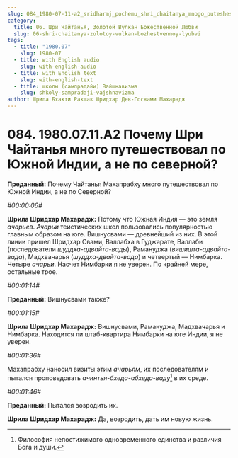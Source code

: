 ```yaml
---
slug: 084_1980-07-11-a2_sridharmj_pochemu_shri_chaitanya_mnogo_puteshestvoval_po_yujnoy_indii
category:
  title: 06. Шри Чайтанья, Золотой Вулкан Божественной Любви
  slug: 06-shri-chaitanya-zolotoy-vulkan-bozhestvennoy-lyubvi
tags:
  - title: "1980.07"
    slug: 1980-07
  - title: with English audio
    slug: with-english-audio
  - title: with English text
    slug: with-english-text
  - title: школы (сампрадайи) Вайшнавизма
    slug: shkoly-sampradaji-vajshnavizma
author: Шрила Бхакти Ракшак Шридхар Дев-Госвами Махарадж
---
```


# 084. 1980.07.11.A2 Почему Шри Чайтанья много путешествовал по Южной Индии, а не по северной?

**Преданный:** Почему Чайтанья Махапрабху много путешествовал по Южной Индии, а не по Северной?

*#00:00:06#*

**Шрила Шридхар Махарадж:** Потому что Южная Индия — это земля *ачарьев*. *Ачарьи* теистических школ пользовались популярностью главным образом на юге. Вишнусвами — древнейший из них. В этой линии пришел Шридхар Свами, Валлабха в Гуджарате, Валлаби (последователи *шуддха-адвайта-вады*), Рамануджа (*вишишта-адвайта-вада*), Мадхвачарья (*шуддха-двайта-вада*) и четвертый — Нимбарка. Четыре *ачарьи*. Насчет Нимбарки я не уверен. По крайней мере, остальные трое.

*#00:01:14#*

**Преданный:** Вишнусвами также?

*#00:01:15#*

**Шрила Шридхар Махарадж:** Вишнусвами, Рамануджа, Мадхвачарья и Нимбарка. Находится ли штаб-квартира Нимбарки на юге Индии, я не уверен.

*#00:01:36#*

Махапрабху наносил визиты этим *ачарьям*, их последователям и пытался проповедовать *ачинтья-бхеда-абхеда-ваду*[^_ftn1] в их среде.

*#00:01:46#*

**Преданный:** Пытался возродить их.

**Шрила Шридхар Махарадж:** Да, возродить, дать им новую жизнь.



[^_ftn1]: Философия непостижимого одновременного единства и различия Бога и души.

